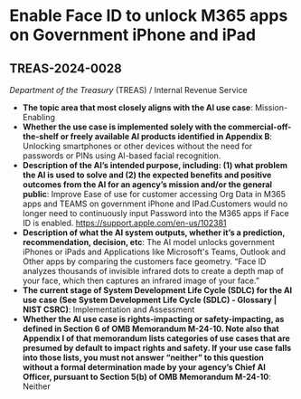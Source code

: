 # Enable Face ID to unlock M365 apps on Government iPhone and iPad
## TREAS-2024-0028
_Department of the Treasury_ (TREAS) / Internal Revenue Service


+ **The topic area that most closely aligns with the AI use case**: Mission-Enabling
+ **Whether the use case is implemented solely with the commercial-off-the-shelf or freely available AI products identified in Appendix B**: Unlocking smartphones or other devices without the need for passwords or PINs using AI-based facial recognition.
+ **Description of the AI’s intended purpose, including: (1) what problem the AI is used to solve and (2) the expected benefits and positive outcomes from the AI for an agency’s mission and/or the general public**: Improve Ease of use for customer accessing Org Data in M365 apps and TEAMS on government iPhone and IPad.Customers would no longer need to continuously input Password into the M365 apps if Face ID is enabled. https://support.apple.com/en-us/102381
+ **Description of what the AI system outputs, whether it’s a prediction, recommendation, decision, etc**: The AI model unlocks government iPhones or iPads and Applications like Microsoft's Teams, Outlook and Other apps by comparing the customers face geometry. “Face ID analyzes thousands of invisible infrared dots to create a depth map of your face, which then captures an infrared image of your face.”
+ **The current stage of System Development Life Cycle (SDLC) for the AI use case (See System Development Life Cycle (SDLC) - Glossary | NIST CSRC)**: Implementation and Assessment
+ **Whether the AI use case is rights-impacting or safety-impacting, as defined in Section 6 of OMB Memorandum M-24-10. Note also that Appendix I of that memorandum lists categories of use cases that are presumed by default to impact rights and safety. If your use case falls into those lists, you must not answer “neither” to this question without a formal determination made by your agency’s Chief AI Officer, pursuant to Section 5(b) of OMB Memorandum M-24-10**: Neither